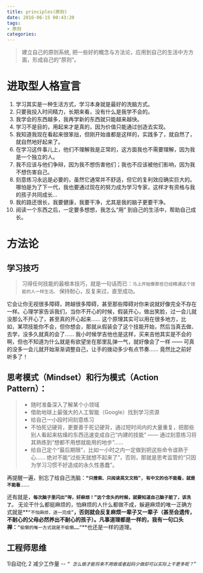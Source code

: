 ```yaml
---
title: principles(原则)
date: 2016-06-15 00:43:20
tags:
- 原则
categories:
---
```


> 建立自己的原则系统, 把一些好的概念与方法论，应用到自己的生活中方方面，形成自己的“原则”。


# 进取型人格宣言
1. 学习其实是一种生活方式，学习本身就是最好的洗脑方式。
2. 只要我投入时间精力，长期来看，没有什么是我学不会的。
3. 我学会的东西越多，我再学新的东西就只能越来越快。
4. 学习不是目的，用起来才是真的，因为价值只能通过创造去实现。
5. 我知道我现在看起来很笨拙，但刚开始谁都是这样的，实践多了，就自然了，就自然地好起来了。
6. 在学习这件事儿上，他们不理解我是正常的，这方面我也不需要理解，因为我是一个独立的人。
7. 我不应该与他们争辩，因为我不想伤害他们；我也不应该被他们影响，因为我不想伤害自己。
8. 刻意练习永远是必要的，虽然它通常并不舒适，但它的复利效应确实巨大的。哪怕是为了下一代，我也要通过现在的努力成为学习专家，这样才有资格与我的孩子共同成长…
9. 我的路还很长，我要健康，我要干净，尤其是我的脑子更要干净。
10. 阅读一个东西之后，一定要多想想，我怎么“用” 到自己的生活中，帮助自己成长。
<!-- more -->
# 方法论
## 学习技巧
> 习得任何技能的最根本技巧，就是一句话而已：`马上开始像那些已经精通这个技能的人一样生活。`
> 保持耐心，反复来过，直至成功。

它会让你无视很多障碍，跨越很多障碍，甚至那些障碍对你来说就好像完全不存在一样。心理学家告诉我们，当你不开心的时候，假装开心，做出笑脸，过一会儿就没那么不开心了，甚至真的开心起来…… 这个原理其实可以用在很多地方，比如，某项技能你不会，但你想会，那就从假装会了这个技能开始，然后当真去做、去学，没多久就真的会了…… 我小时候学吉他也是这样，买来吉他其实是不会的啊，但也不知道为什么就是有欲望坐在那里乱弹一气，就好像会了一样 —— 可真的没多一会儿就开始渐渐调整自己，让手的拨动多少有点节奏…… 竟然比之前好听多了！

## 思考模式（Mindset）和行为模式（Action Pattern）：
> - 随时准备深入了解某个小领域
> - 借助地球上最强大的人工智能（Google）找到学习资源
> - 给自己一小段时间刻意练习
> - 不怕死记硬背，更要善于死记硬背，通过短时间内的大量重复，把那些别人看起来枯燥的东西迅速变成自己“内建的技能” —— 通过刻意练习将其熟练到“想都不用想就能用的地步”……
> - 给自己定个“最后期限”，比如一小时之内一定做到把这些命令谙熟于心…… 绝对不能“过些天就想不起来了”，否则，那就是思考监管的“只因为学习习惯不好造成的永久性愚蠢”。

再提醒一遍，别忘了给自己洗脑：**`“只搜索、只阅读英文文档”`**，**`有中文的也不能看，就是不能看`**……

还有就是，**`每次脑子里闪出“呀，好麻烦！”这个念头的时候，就要知道自己脑子脏了，该洗了`**。 无论干什么都挺麻烦的，怕麻烦的人什么都做不成，躲避麻烦的唯一正确方式就是**`“不怕麻烦，逐一完成”`**，否则就会反复麻烦一辈子又一辈子（甚至会遗传，不耐心的父母必然养出不耐心的孩子）。凡事道理都是一样的，我有一句口头禅：**`“偷懒的唯一方式就是不偷懒……”`**也还是一样的道理。

## 工程师思维
1)自动化
2 减少工作量  -- *`“ 怎么做才能将来不用做或者起码少做却可以实际上干更多呢？”`*
